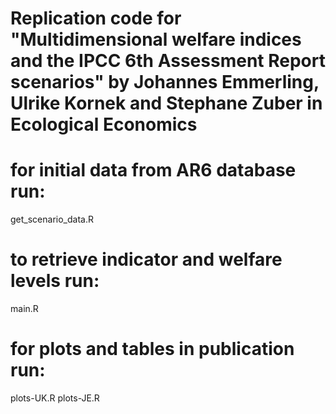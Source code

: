 # Replication code for "Multidimensional welfare indices and the IPCC 6th Assessment Report scenarios" by Johannes Emmerling, Ulrike Kornek and Stephane Zuber in Ecological Economics

# for initial data from AR6 database run:
get_scenario_data.R

# to retrieve indicator and welfare levels run:
main.R

# for plots and tables in publication run:
plots-UK.R
plots-JE.R

